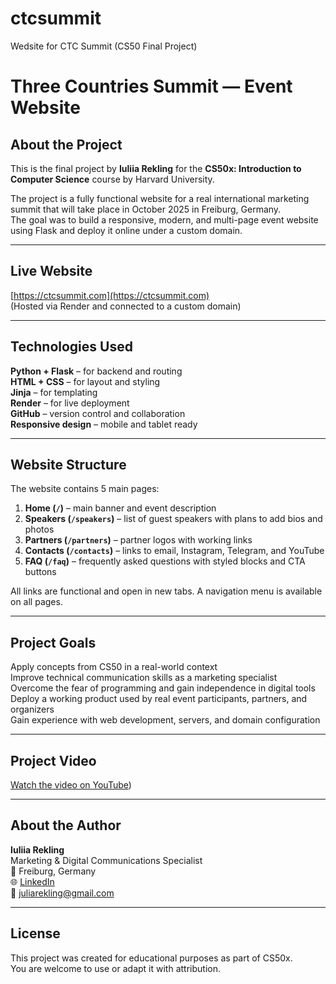 # ctcsummit
Wedsite for CTC Summit (CS50 Final Project)
# Three Countries Summit — Event Website

##  About the Project

This is the final project by **Iuliia Rekling** for the **CS50x: Introduction to Computer Science** course by Harvard University.

The project is a fully functional website for a real international marketing summit that will take place in October 2025 in Freiburg, Germany.  
The goal was to build a responsive, modern, and multi-page event website using Flask and deploy it online under a custom domain.

---

##  Live Website

 [https://ctcsummit.com](https://ctcsummit.com)  
(Hosted via Render and connected to a custom domain)

---

##  Technologies Used

 **Python + Flask** – for backend and routing  
 **HTML + CSS** – for layout and styling  
 **Jinja** – for templating  
 **Render** – for live deployment  
 **GitHub** – version control and collaboration  
 **Responsive design** – mobile and tablet ready

---

##  Website Structure

The website contains 5 main pages:

1. **Home (`/`)** – main banner and event description  
2. **Speakers (`/speakers`)** – list of guest speakers with plans to add bios and photos  
3. **Partners (`/partners`)** – partner logos with working links  
4. **Contacts (`/contacts`)** – links to email, Instagram, Telegram, and YouTube  
5. **FAQ (`/faq`)** – frequently asked questions with styled blocks and CTA buttons

All links are functional and open in new tabs. A navigation menu is available on all pages.

---

##  Project Goals

 Apply concepts from CS50 in a real-world context  
 Improve technical communication skills as a marketing specialist  
 Overcome the fear of programming and gain independence in digital tools  
 Deploy a working product used by real event participants, partners, and organizers  
 Gain experience with web development, servers, and domain configuration

---

##  Project Video

[Watch the video on YouTube](https://youtu.be/mx3BkckrdKI?si=9otpq7zbbJXvCQvc))

---

##  About the Author

**Iuliia Rekling**  
Marketing & Digital Communications Specialist  
📍 Freiburg, Germany  
🌐 [LinkedIn](https://www.linkedin.com/in/juliarekling)  
📧 juliarekling@gmail.com

---

##  License

This project was created for educational purposes as part of CS50x.  
You are welcome to use or adapt it with attribution.
